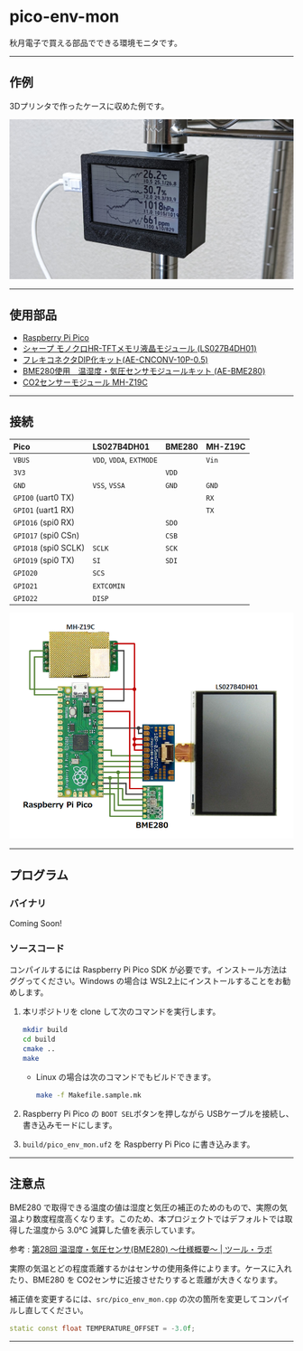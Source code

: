 # pico-env-mon

秋月電子で買える部品でできる環境モニタです。

----

## 作例

3Dプリンタで作ったケースに収めた例です。

![作例の写真](img/example.jpg)

----

## 使用部品

- [Raspberry Pi Pico](https://akizukidenshi.com/catalog/g/gM-16132/)
- [シャープ モノクロHR-TFTメモリ液晶モジュール (LS027B4DH01)](https://akizukidenshi.com/catalog/g/gP-04944/)
- [フレキコネクタDIP化キット(AE-CNCONV-10P-0.5)](https://akizukidenshi.com/catalog/g/gK-07253/)
- [BME280使用　温湿度・気圧センサモジュールキット (AE-BME280)](https://akizukidenshi.com/catalog/g/gK-09421/)
- [CO2センサーモジュール MH-Z19C](https://akizukidenshi.com/catalog/g/gM-16142/)

----

## 接続

|Pico|LS027B4DH01|BME280|MH-Z19C|
|:--|:--|:--|:--|
|`VBUS`|`VDD`, `VDDA`, `EXTMODE`||`Vin`|
|`3V3`||`VDD`||
|`GND`|`VSS`, `VSSA`|`GND`|`GND`|
|`GPIO0` (uart0 TX)|||`RX`|
|`GPIO1` (uart1 RX)|||`TX`|
|`GPIO16` (spi0 RX)||`SDO`|
|`GPIO17` (spi0 CSn)||`CSB`|
|`GPIO18` (spi0 SCLK)|`SCLK`|`SCK`|
|`GPIO19` (spi0 TX)|`SI`|`SDI`|
|`GPIO20`|`SCS`||
|`GPIO21`|`EXTCOMIN`||
|`GPIO22`|`DISP`||

![接続図](img/circuit.png)

----

## プログラム

### バイナリ

Coming Soon!

### ソースコード

コンパイルするには Raspberry Pi Pico SDK が必要です。インストール方法はググってください。Windows の場合は WSL2上にインストールすることをお勧めします。

1. 本リポジトリを clone して次のコマンドを実行します。

    ```sh
    mkdir build
    cd build
    cmake ..
    make
    ```

    - Linux の場合は次のコマンドでもビルドできます。

        ```sh
        make -f Makefile.sample.mk
        ```

2. Raspberry Pi Pico の `BOOT SEL`ボタンを押しながら USBケーブルを接続し、書き込みモードにします。
3. `build/pico_env_mon.uf2` を Raspberry Pi Pico に書き込みます。

----

## 注意点

BME280 で取得できる温度の値は湿度と気圧の補正のためのもので、実際の気温より数度程度高くなります。このため、本プロジェクトではデフォルトでは取得した温度から 3.0℃ 減算した値を表示しています。

参考 : [第28回 温湿度・気圧センサ(BME280) 〜仕様概要〜 | ツール・ラボ](https://tool-lab.com/pic-practice-28/)

実際の気温とどの程度乖離するかはセンサの使用条件によります。ケースに入れたり、BME280 を CO2センサに近接させたりすると乖離が大きくなります。

補正値を変更するには、`src/pico_env_mon.cpp` の次の箇所を変更してコンパイルし直してください。

```c++
static const float TEMPERATURE_OFFSET = -3.0f;
```

----
